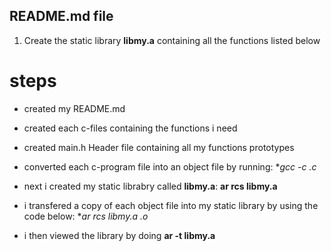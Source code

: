 ## README.md file

1. Create the static library **libmy.a** containing all the functions listed below
# steps
* created my README.md
* created each c-files containing the functions i need
* created main.h Header file containing all my functions prototypes
* converted each c-program file into an object file by running: **gcc -c *.c**
* next i created my static librabry called **libmy.a**:
		 **ar rcs libmy.a**

* i transfered a copy of each object file into my static library by using the code below:
		**ar rcs libmy.a *.o**

* i then viewed the library by doing **ar -t libmy.a**
